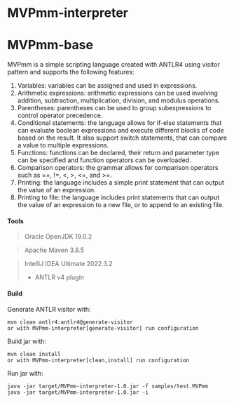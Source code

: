 # MVPmm-interpreter

# MVPmm-base
MVPmm is a simple scripting language created with ANTLR4 using visitor pattern and supports the following features:
1. Variables: variables can be assigned and used in expressions.
2. Arithmetic expressions: arithmetic expressions can be used involving addition, subtraction, multiplication, division, and modulus operations.
3. Parentheses: parentheses can be used to group subexpressions to control operator precedence.
4. Conditional statements: the language allows for if-else statements that can evaluate boolean expressions and execute different blocks of code based on the result. It also support switch statements, that can compare a value to multiple expressions.
5. Functions: functions can be declared, their return and parameter type can be specified and function operators can be overloaded.
6. Comparison operators: the grammar allows for comparison operators such as ==, !=, <, >, <=, and >=.
7. Printing: the language includes a simple print statement that can output the value of an expression.
8. Printing to file: the language includes print statements that can output the value of an expression to a new file, or to append to an existing file.

#### Tools

> Oracle OpenJDK 19.0.2

> Apache Maven 3.8.5

> IntelliJ IDEA Ultimate 2022.3.2
> - ANTLR v4 plugin

#### Build

Generate ANTLR visitor with:

    mvn clean antlr4:antlr4@generate-visitor
    or with MVPmm-interpreter[generate-visitor] run configuration

Build jar with:

    mvn clean install
    or with MVPmm-interpreter[clean,install] run configuration

Run jar with:

    java -jar target/MVPmm-interpreter-1.0.jar -f samples/test.MVPmm
    java -jar target/MVPmm-interpreter-1.0.jar -i